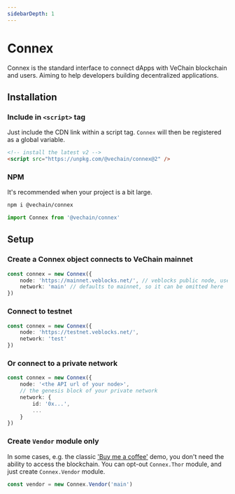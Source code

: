 ```yaml
---
sidebarDepth: 1
---
```

# Connex

Connex is the standard interface to connect dApps with VeChain blockchain and users. Aiming to help developers building decentralized applications.

## Installation

### Include in `<script>` tag

Just include the CDN link within a script tag. `Connex` will then be registered as a global variable.

```html
<!-- install the latest v2 -->
<script src="https://unpkg.com/@vechain/connex@2" />
```

### NPM

It's recommended when your project is a bit large.

``` sh
npm i @vechain/connex
```

```ts
import Connex from '@vechain/connex'
```

## Setup

### Create a Connex object connects to VeChain mainnet

```ts
const connex = new Connex({
    node: 'https://mainnet.veblocks.net/', // veblocks public node, use your own if needed
    network: 'main' // defaults to mainnet, so it can be omitted here
})
```

### Connect to testnet

```ts
const connex = new Connex({
    node: 'https://testnet.veblocks.net/',
    network: 'test'
})
```

### Or connect to a private network

```ts
const connex = new Connex({
    node: '<the API url of your node>',
    // the genesis block of your private network
    network: {
        id: '0x...',
        ...
    }
})
```

### Create `Vendor` module only

In some cases, e.g. the classic ['Buy me a coffee'](https://codepen.io/qianbin/pen/YzGBeOB) demo, you don't need the ability to access the blockchain. You can opt-out `Connex.Thor` module, and just create `Connex.Vendor` module.

```ts
const vendor = new Connex.Vendor('main')
```
